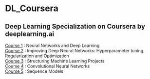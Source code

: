 # DL_Coursera
## Deep Learning Specialization on Coursera by deeplearning.ai<br>
<a href="https://www.coursera.org/learn/neural-networks-deep-learning">Course 1</a> : Neural Networks and Deep Learning<br>
<a href="https://www.coursera.org/learn/deep-neural-network?specialization=deep-learning">Course 2</a> : Improving Deep Neural Networks: Hyperparameter tuning, Regularization and Optimization<br>
<a href="https://www.coursera.org/learn/machine-learning-projects?specialization=deep-learning">Course 3</a> : Structuring Machine Learning Projects<br>
<a href="https://www.coursera.org/learn/convolutional-neural-networks?specialization=deep-learning">Course 4</a> : Convolutional Neural Networks<br>
<a href="https://www.coursera.org/learn/nlp-sequence-models">Course 5</a> : Sequence Models<br>